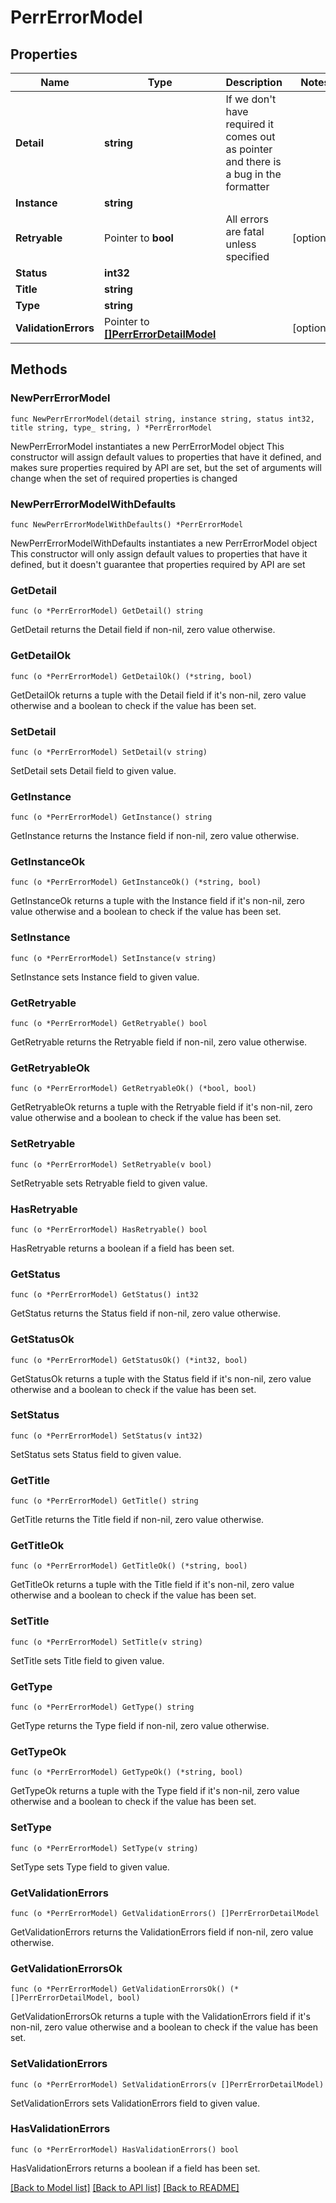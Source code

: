 # PerrErrorModel

## Properties

Name | Type | Description | Notes
------------ | ------------- | ------------- | -------------
**Detail** | **string** | If we don&#39;t have required it comes out as pointer and there is a bug in the formatter | 
**Instance** | **string** |  | 
**Retryable** | Pointer to **bool** | All errors are fatal unless specified | [optional] 
**Status** | **int32** |  | 
**Title** | **string** |  | 
**Type** | **string** |  | 
**ValidationErrors** | Pointer to [**[]PerrErrorDetailModel**](PerrErrorDetailModel.md) |  | [optional] 

## Methods

### NewPerrErrorModel

`func NewPerrErrorModel(detail string, instance string, status int32, title string, type_ string, ) *PerrErrorModel`

NewPerrErrorModel instantiates a new PerrErrorModel object
This constructor will assign default values to properties that have it defined,
and makes sure properties required by API are set, but the set of arguments
will change when the set of required properties is changed

### NewPerrErrorModelWithDefaults

`func NewPerrErrorModelWithDefaults() *PerrErrorModel`

NewPerrErrorModelWithDefaults instantiates a new PerrErrorModel object
This constructor will only assign default values to properties that have it defined,
but it doesn't guarantee that properties required by API are set

### GetDetail

`func (o *PerrErrorModel) GetDetail() string`

GetDetail returns the Detail field if non-nil, zero value otherwise.

### GetDetailOk

`func (o *PerrErrorModel) GetDetailOk() (*string, bool)`

GetDetailOk returns a tuple with the Detail field if it's non-nil, zero value otherwise
and a boolean to check if the value has been set.

### SetDetail

`func (o *PerrErrorModel) SetDetail(v string)`

SetDetail sets Detail field to given value.


### GetInstance

`func (o *PerrErrorModel) GetInstance() string`

GetInstance returns the Instance field if non-nil, zero value otherwise.

### GetInstanceOk

`func (o *PerrErrorModel) GetInstanceOk() (*string, bool)`

GetInstanceOk returns a tuple with the Instance field if it's non-nil, zero value otherwise
and a boolean to check if the value has been set.

### SetInstance

`func (o *PerrErrorModel) SetInstance(v string)`

SetInstance sets Instance field to given value.


### GetRetryable

`func (o *PerrErrorModel) GetRetryable() bool`

GetRetryable returns the Retryable field if non-nil, zero value otherwise.

### GetRetryableOk

`func (o *PerrErrorModel) GetRetryableOk() (*bool, bool)`

GetRetryableOk returns a tuple with the Retryable field if it's non-nil, zero value otherwise
and a boolean to check if the value has been set.

### SetRetryable

`func (o *PerrErrorModel) SetRetryable(v bool)`

SetRetryable sets Retryable field to given value.

### HasRetryable

`func (o *PerrErrorModel) HasRetryable() bool`

HasRetryable returns a boolean if a field has been set.

### GetStatus

`func (o *PerrErrorModel) GetStatus() int32`

GetStatus returns the Status field if non-nil, zero value otherwise.

### GetStatusOk

`func (o *PerrErrorModel) GetStatusOk() (*int32, bool)`

GetStatusOk returns a tuple with the Status field if it's non-nil, zero value otherwise
and a boolean to check if the value has been set.

### SetStatus

`func (o *PerrErrorModel) SetStatus(v int32)`

SetStatus sets Status field to given value.


### GetTitle

`func (o *PerrErrorModel) GetTitle() string`

GetTitle returns the Title field if non-nil, zero value otherwise.

### GetTitleOk

`func (o *PerrErrorModel) GetTitleOk() (*string, bool)`

GetTitleOk returns a tuple with the Title field if it's non-nil, zero value otherwise
and a boolean to check if the value has been set.

### SetTitle

`func (o *PerrErrorModel) SetTitle(v string)`

SetTitle sets Title field to given value.


### GetType

`func (o *PerrErrorModel) GetType() string`

GetType returns the Type field if non-nil, zero value otherwise.

### GetTypeOk

`func (o *PerrErrorModel) GetTypeOk() (*string, bool)`

GetTypeOk returns a tuple with the Type field if it's non-nil, zero value otherwise
and a boolean to check if the value has been set.

### SetType

`func (o *PerrErrorModel) SetType(v string)`

SetType sets Type field to given value.


### GetValidationErrors

`func (o *PerrErrorModel) GetValidationErrors() []PerrErrorDetailModel`

GetValidationErrors returns the ValidationErrors field if non-nil, zero value otherwise.

### GetValidationErrorsOk

`func (o *PerrErrorModel) GetValidationErrorsOk() (*[]PerrErrorDetailModel, bool)`

GetValidationErrorsOk returns a tuple with the ValidationErrors field if it's non-nil, zero value otherwise
and a boolean to check if the value has been set.

### SetValidationErrors

`func (o *PerrErrorModel) SetValidationErrors(v []PerrErrorDetailModel)`

SetValidationErrors sets ValidationErrors field to given value.

### HasValidationErrors

`func (o *PerrErrorModel) HasValidationErrors() bool`

HasValidationErrors returns a boolean if a field has been set.


[[Back to Model list]](../README.md#documentation-for-models) [[Back to API list]](../README.md#documentation-for-api-endpoints) [[Back to README]](../README.md)


